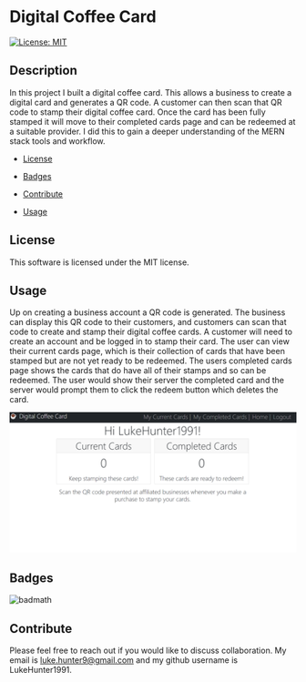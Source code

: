# Digital Coffee Card

[![License: MIT](https://img.shields.io/badge/License-MIT-yellow.svg)](https://opensource.org/licenses/MIT)

## Description

In this project I built a digital coffee card. This allows a business to create a digital card and generates a QR code. A customer can then scan that QR code to stamp their digital coffee card. Once the card has been fully stamped it will move to their completed cards page and can be redeemed at a suitable provider. I did this to gain a deeper understanding of the MERN stack tools and workflow.

- [License](#license)

- [Badges](#badges)

- [Contribute](#contribute)

- [Usage](#usage)

## License

This software is licensed under the MIT license.

## Usage

Up on creating a business account a QR code is generated. The business can display this QR code to their customers, and customers can scan that code to create and stamp their digital coffee cards. A customer will need to create an account and be logged in to stamp their card. The user can view their current cards page, which is their collection of cards that have been stamped but are not yet ready to be redeemed. The users completed cards page shows the cards that do have all of their stamps and so can be redeemed. The user would show their server the completed card and the server would prompt them to click the redeem button which deletes the card.

![image](./images/Screenshot.png)

## Badges

![badmath](https://img.shields.io/github/languages/top/lernantino/badmath)

## Contribute

Please feel free to reach out if you would like to discuss collaboration. My email is luke.hunter9@gmail.com and my github username is LukeHunter1991.
